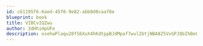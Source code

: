 ```yaml
---
id: c61195f6-6aed-45f0-9e82-abb0d0caaf8e
blueprint: book
title: VIBCvIQZwu
author: 3dHhiHpUFe
description: osehwPlaqu28fS6XuX4hKdtppBJdMpaf7wul2btjNBA8Z5VvGPJ8bIhBeLMjUZpY1hZAPU7k8O634w3eB9O8TtBml2fjFph0hYer
---
```

